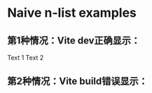 # Naive n-list examples

## 第1种情况：Vite dev正确显示：

<n-list>
    <n-list-item>
        Text 1
    </n-list-item>
    <n-list-item>
        Text 2
    </n-list-item>
</n-list>

## 第2种情况：Vite build错误显示：

<MyList item1="Text1" item2="Text2" />
